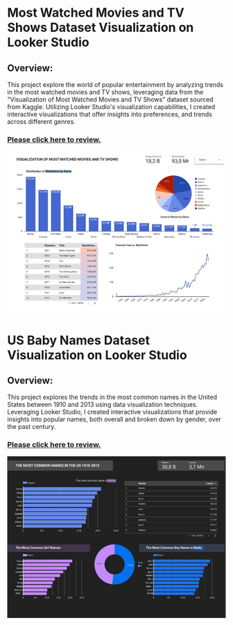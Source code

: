 # Most Watched Movies and TV Shows Dataset Visualization on Looker Studio
## Overview:
This project explore the world of popular entertainment by analyzing trends in the most watched movies and TV shows, leveraging data from the "Visualization of Most Watched Movies and TV Shows" dataset sourced from Kaggle. Utilizing Looker Studio's visualization capabilities, I created interactive visualizations that offer insights into  preferences, and trends across different genres.

### [Please click here to review.](https://example.com](https://lookerstudio.google.com/u/0/reporting/3ac9b234-4e8c-4eb0-a4ba-83a6506b9720/page/ZpZqD))

<img src="img/Most Watched Movies.JPG" >

# US Baby Names Dataset Visualization on Looker Studio
## Overview:
This project explores the trends in the most common names in the United States between 1910 and 2013 using data visualization techniques. Leveraging Looker Studio, I created interactive visualizations that provide insights into popular names, both overall and broken down by gender, over the past century.

### [Please click here to review.]([https://example.com](https://lookerstudio.google.com/u/0/reporting/93f176cd-08ab-4a51-bfcb-9796ed7dcf66/page/l4PoD))

<img src="img/babynames.JPG" >

